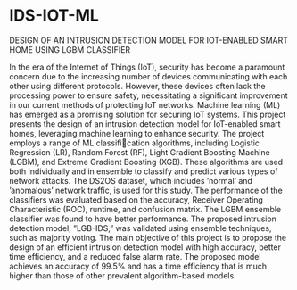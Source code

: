# IDS-IOT-ML
DESIGN OF AN INTRUSION DETECTION MODEL FOR IOT-ENABLED SMART HOME USING LGBM CLASSIFIER

In the era of the Internet of Things (IoT), security
has become a paramount concern due to the increasing number of
devices communicating with each other using different protocols.
However, these devices often lack the processing power to ensure
safety, necessitating a significant improvement in our current
methods of protecting IoT networks. Machine learning (ML)
has emerged as a promising solution for securing IoT systems.
This project presents the design of an intrusion detection model
for IoT-enabled smart homes, leveraging machine learning to
enhance security. The project employs a range of ML classification algorithms, including Logistic Regression (LR), Random
Forest (RF), Light Gradient Boosting Machine (LGBM), and
Extreme Gradient Boosting (XGB). These algorithms are used
both individually and in ensemble to classify and predict various
types of network attacks. The DS2OS dataset, which includes
’normal’ and ’anomalous’ network traffic, is used for this study.
The performance of the classifiers was evaluated based on the
accuracy, Receiver Operating Characteristic (ROC), runtime,
and confusion matrix. The LGBM ensemble classifier was found
to have better performance. The proposed intrusion detection
model, ”LGB-IDS,” was validated using ensemble techniques,
such as majority voting. The main objective of this project is to
propose the design of an efficient intrusion detection model with
high accuracy, better time efficiency, and a reduced false alarm
rate. The proposed model achieves an accuracy of 99.5% and
has a time efficiency that is much higher than those of other
prevalent algorithm-based models.

